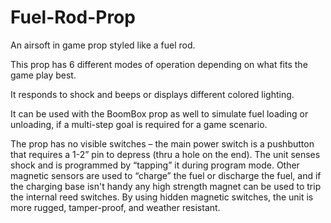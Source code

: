 # Fuel-Rod-Prop
An airsoft in game prop styled like a fuel rod.

This prop has 6 different modes of operation depending on what fits the game play best.

It responds to shock and beeps or displays different colored lighting. 

It can be used with the BoomBox prop as well to simulate fuel loading or unloading, if a multi-step goal is required for a game scenario.

The prop has no visible switches – the main power switch is a pushbutton that requires a 1-2”
pin to depress (thru a hole on the end). The unit senses shock and is programmed by
“tapping” it during program mode. Other magnetic sensors are used to “charge” the fuel or
discharge the fuel, and if the charging base isn't handy any high strength magnet can be used
to trip the internal reed switches. By using hidden magnetic switches, the unit is more rugged,
tamper-proof, and weather resistant. 
